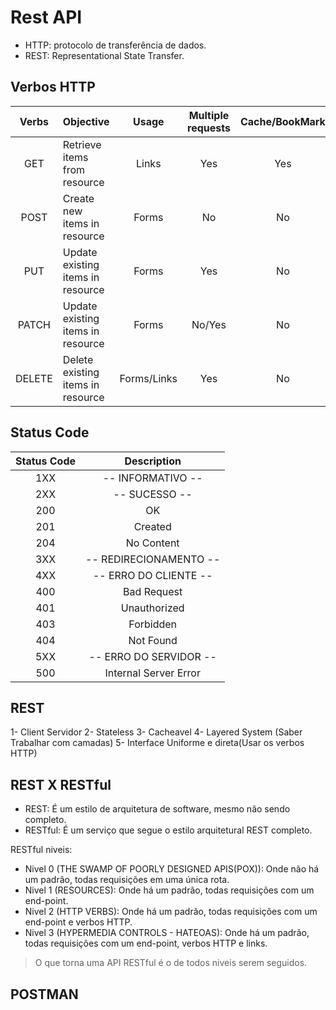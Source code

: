 # Rest API
- HTTP: protocolo de transferência de dados.
- REST: Representational State Transfer.

## Verbos HTTP

|Verbs|Objective|Usage|Multiple requests|Cache/BookMark|
|:---:|---------|:---:|:---:|:---:|
|GET|Retrieve items from resource |Links|Yes|Yes|
|POST|Create new items in resource|Forms|No|No|
|PUT|Update existing items in resource|Forms|Yes|No|
|PATCH|Update existing items in resource|Forms|No/Yes|No|
|DELETE|Delete existing items in resource|Forms/Links|Yes |No| 

## Status Code

|Status Code|Description| 
|:---:|:---:|
|1XX|-- INFORMATIVO --|
|2XX|-- SUCESSO --|
|200|OK|
|201|Created|
|204|No Content|
|3XX|-- REDIRECIONAMENTO --|
|4XX| -- ERRO DO CLIENTE --|
|400|Bad Request|
|401|Unauthorized|
|403|Forbidden|
|404|Not Found|
|5XX|-- ERRO DO SERVIDOR --|
|500|Internal Server Error|

## REST
1- Client Servidor
2- Stateless
3- Cacheavel
4- Layered System (Saber Trabalhar com camadas)
5- Interface Uniforme e direta(Usar os verbos HTTP)

## REST X RESTful
- REST: É um estilo de arquitetura de software, mesmo não sendo completo.
- RESTful: É um serviço que segue o estilo arquitetural REST completo.

RESTful niveis:
- Nivel 0 (THE SWAMP OF POORLY DESIGNED APIS(POX)): Onde não há um padrão, todas requisições em uma única rota.
- Nivel 1 (RESOURCES): Onde há um padrão, todas requisições com um end-point.
- Nivel 2 (HTTP VERBS): Onde há um padrão, todas requisições com um end-point e verbos HTTP.
- Nivel 3 (HYPERMEDIA CONTROLS - HATEOAS): Onde há um padrão, todas requisições com um end-point, verbos HTTP e links.

> O que torna uma API RESTful é o de todos niveis serem seguidos.

## POSTMAN
